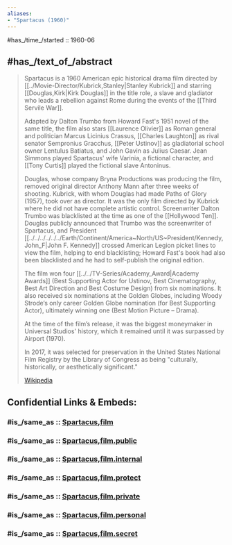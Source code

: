 ```yaml
---
aliases:
- "Spartacus (1960)"
---
```


#has_/time_/started :: 1960-06 

## #has_/text_of_/abstract 

> Spartacus is a 1960 American epic historical drama film directed by [[../Movie-Director/Kubrick,Stanley|Stanley Kubrick]] 
> and starring [[Douglas,Kirk|Kirk Douglas]] in the title role, 
> a slave and gladiator who leads a rebellion against Rome during the events of the [[Third Servile War]]. 
> 
> Adapted by Dalton Trumbo from Howard Fast's  1951 novel of the same title, 
> the film also stars [[Laurence Olivier]] as Roman general and politician Marcus Licinius Crassus, 
> [[Charles Laughton]] as rival senator Sempronius Gracchus, 
> [[Peter Ustinov]] as gladiatorial school owner Lentulus Batiatus, and John Gavin as Julius Caesar. 
> Jean Simmons played Spartacus' wife Varinia, a fictional character, 
> and [[Tony Curtis]] played the fictional slave Antoninus.
>
> Douglas, whose company Bryna Productions was producing the film, 
> removed original director Anthony Mann after three weeks of shooting. 
> Kubrick, with whom Douglas had made Paths of Glory (1957), took over as director. 
> It was the only film directed by Kubrick where he did not have complete artistic control. 
> Screenwriter Dalton Trumbo was blacklisted at the time as one of the [[Hollywood Ten]]. 
> Douglas publicly announced that Trumbo was the screenwriter of Spartacus, 
> and President [[../../../../../../Earth/Continent/America~North/US~President/Kennedy,John_F|John F. Kennedy]] crossed American Legion picket lines to view the film, helping to end blacklisting; 
> Howard Fast's book had also been blacklisted and he had to self-publish the original edition.
>
> The film won four [[../../TV-Series/Academy_Award|Academy Awards]] (Best Supporting Actor for Ustinov, Best Cinematography, Best Art Direction and Best Costume Design) from six nominations. It also received six nominations at the Golden Globes, including Woody Strode‘s only career Golden Globe nomination (for Best Supporting Actor), ultimately winning one (Best Motion Picture – Drama). 
> 
> At the time of the film’s release, it was the biggest moneymaker in Universal Studios' history, 
> which it remained until it was surpassed by Airport (1970). 
> 
> In 2017, it was selected for preservation in the United States National Film Registry by the Library of Congress 
> as being "culturally, historically, or aesthetically significant."
>
> [Wikipedia](https://en.wikipedia.org/wiki/Spartacus%20(film))


## Confidential Links & Embeds: 

### #is_/same_as :: [Spartacus,film](/_Standards/Society/Communication/Media/Movie/Movie-Genre/Movie-Director/Spartacus,film.md) 

### #is_/same_as :: [Spartacus,film.public](/_public/Society/Communication/Media/Movie/Movie-Genre/Movie-Director/Spartacus,film.public.md) 

### #is_/same_as :: [Spartacus,film.internal](/_internal/Society/Communication/Media/Movie/Movie-Genre/Movie-Director/Spartacus,film.internal.md) 

### #is_/same_as :: [Spartacus,film.protect](/_protect/Society/Communication/Media/Movie/Movie-Genre/Movie-Director/Spartacus,film.protect.md) 

### #is_/same_as :: [Spartacus,film.private](/_private/Society/Communication/Media/Movie/Movie-Genre/Movie-Director/Spartacus,film.private.md) 

### #is_/same_as :: [Spartacus,film.personal](/_personal/Society/Communication/Media/Movie/Movie-Genre/Movie-Director/Spartacus,film.personal.md) 

### #is_/same_as :: [Spartacus,film.secret](/_secret/Society/Communication/Media/Movie/Movie-Genre/Movie-Director/Spartacus,film.secret.md)

